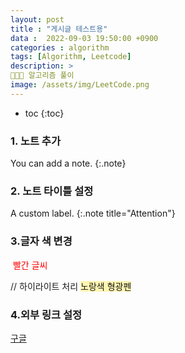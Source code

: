 ```yaml
---
layout: post
title : "게시글 테스트용"
data :  2022-09-03 19:50:00 +0900
categories : algorithm
tags: [Algorithm, Leetcode]
description: > 
👩🏻‍💻 알고리즘 풀이
image: /assets/img/LeetCode.png
---
```


* toc
{:toc}

### 1. 노트 추가
You can add a note.
{:.note}

### 2. 노트 타이틀 설정
A custom label.
{:.note title="Attention"}


### 3.글자 색 변경
<span style="color:red"> 빨간 글씨 </span> 

// 하이라이트 처리
<span style="background-color:#fff5b1">노랑색 형광펜</span> 

### 4.외부 링크 설정
[구글](https://www.google.co.kr/)